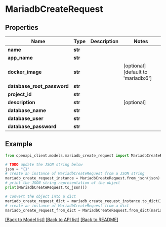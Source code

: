 # MariadbCreateRequest


## Properties

Name | Type | Description | Notes
------------ | ------------- | ------------- | -------------
**name** | **str** |  | 
**app_name** | **str** |  | 
**docker_image** | **str** |  | [optional] [default to 'mariadb:6']
**database_root_password** | **str** |  | 
**project_id** | **str** |  | 
**description** | **str** |  | [optional] 
**database_name** | **str** |  | 
**database_user** | **str** |  | 
**database_password** | **str** |  | 

## Example

```python
from openapi_client.models.mariadb_create_request import MariadbCreateRequest

# TODO update the JSON string below
json = "{}"
# create an instance of MariadbCreateRequest from a JSON string
mariadb_create_request_instance = MariadbCreateRequest.from_json(json)
# print the JSON string representation of the object
print(MariadbCreateRequest.to_json())

# convert the object into a dict
mariadb_create_request_dict = mariadb_create_request_instance.to_dict()
# create an instance of MariadbCreateRequest from a dict
mariadb_create_request_from_dict = MariadbCreateRequest.from_dict(mariadb_create_request_dict)
```
[[Back to Model list]](../README.md#documentation-for-models) [[Back to API list]](../README.md#documentation-for-api-endpoints) [[Back to README]](../README.md)


